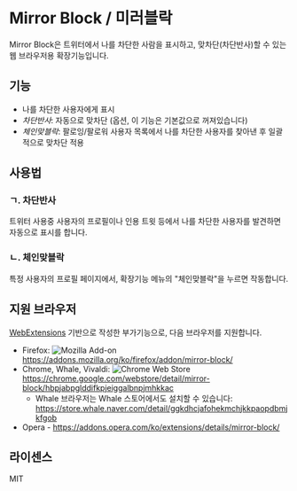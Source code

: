 # Mirror Block / 미러블락

Mirror Block은 트위터에서 나를 차단한 사람을 표시하고, 맞차단(차단반사)할 수 있는 웹 브라우저용 확장기능입니다.

## 기능

- 나를 차단한 사용자에게 표시
- _차단반사_: 자동으로 맞차단 (옵션, 이 기능은 기본값으로 꺼져있습니다)
- _체인맞블락_: 팔로잉/팔로워 사용자 목록에서 나를 차단한 사용자를 찾아낸 후 일괄적으로 맞차단 적용

## 사용법

### ㄱ. 차단반사

트위터 사용중 사용자의 프로필이나 인용 트윗 등에서 나를 차단한 사용자를 발견하면 자동으로 표시를 합니다.

### ㄴ. 체인맞블락

특정 사용자의 프로필 페이지에서, 확장기능 메뉴의 "체인맞블락"을 누르면 작동합니다.

## 지원 브라우저

[WebExtensions](https://developer.mozilla.org/ko/Add-ons/WebExtensions) 기반으로 작성한 부가기능으로, 다음 브라우저를 지원합니다.

- Firefox:
  ![Mozilla Add-on](https://img.shields.io/amo/users/mirror-block.svg?style=plastic)
  https://addons.mozilla.org/ko/firefox/addon/mirror-block/
- Chrome, Whale, Vivaldi:
  ![Chrome Web Store](https://img.shields.io/chrome-web-store/users/hbpjabpglddifkpjeiggalbnpjmhkkac.svg?style=plastic)
  https://chrome.google.com/webstore/detail/mirror-block/hbpjabpglddifkpjeiggalbnpjmhkkac
  - Whale 브라우저는 Whale 스토어에서도 설치할 수 있습니다: https://store.whale.naver.com/detail/ggkdhcjafohekmchjkkpaopdbmjkfgob
- Opera - https://addons.opera.com/ko/extensions/details/mirror-block/

## 라이센스

MIT
